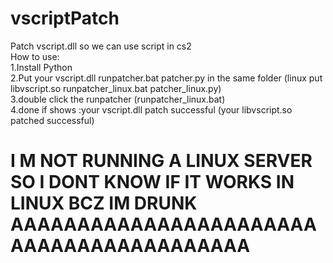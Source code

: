 # vscriptPatch
Patch vscript.dll so we can use script in cs2  
How to use:  
1.Install Python  
2.Put your vscript.dll runpatcher.bat patcher.py in the same folder  (linux put libvscript.so runpatcher_linux.bat patcher_linux.py)  
3.double click the runpatcher (runpatcher_linux.bat)  
4.done if shows :your vscript.dll patch successful (your libvscript.so patched successful)  
# I M NOT RUNNING A LINUX SERVER SO I DONT KNOW IF IT WORKS IN LINUX BCZ IM DRUNK AAAAAAAAAAAAAAAAAAAAAAAAAAAAAAAAAAAAAAAAA
